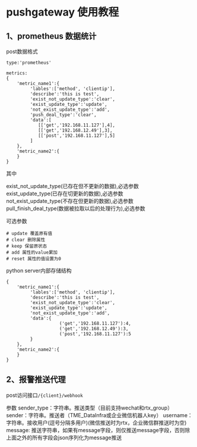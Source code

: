# pushgateway 使用教程
## 1、prometheus 数据统计

post数据格式
```
type:'prometheus'

metrics:
{
    'metric_name1':{
         'lables':['method', 'clientip'],
         'describe':'this is test',
         'exist_not_update_type':'clear',
         'exist_update_type':'update',
         'not_exist_update_type':'add',
         'push_deal_type':'clear',
         'data':[
            [['get','192.168.11.127'],4],
            [['get','192.168.12.49'],3],
            [['post','192.168.11.127'],5]
         ]
    },
    'metric_name2':{
    }
}
```
其中 

exist_not_update_type(已存在但不更新的数据),必选参数  
exist_update_type(已存在切更新的数据),必选参数  
not_exist_update_type(不存在但更新的数据),必选参数  
pull_finish_deal_type(数据被拉取以后的处理行为),必选参数  

可选参数
```
# update 覆盖原有值
# clear 删除属性
# keep 保留原状态
# add 属性的value累加
# reset 属性的值设置为0
```

python server内部存储结构
```
{
    'metric_name1':{
         'lables':['method', 'clientip'],
         'describe':'this is test',
         'exist_not_update_type':'clear',
         'exist_update_type':'update',
         'not_exist_update_type':'add',
         'data':{
                    ('get','192.168.11.127'):4,
                    ('get','192.168.12.49'):3,
                    ('post','192.168.11.127'):5
         }
    },
    'metric_name2':{
    }
}
```

## 2、报警推送代理

post访问接口`/{client}/webhook`

参数
sender_type：字符串。推送类型（目前支持wechat和rtx_group）
sender：字符串。推送者（TME_DataInfra或企业微信机器人key）
username：字符串。接收用户(逗号分隔多用户)(微信推送时为rtx，企业微信群推送时为空)
message: 推送字符串，如果有message字段，则仅推送message字段，否则除上面之外的所有字段会json序列化为message推送

